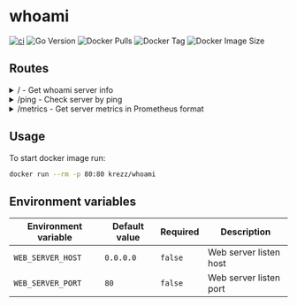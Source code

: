 # whoami

[![ci](https://github.com/andyglass/whoami/actions/workflows/ci.yml/badge.svg)](https://github.com/andyglass/whoami/actions/workflows/ci.yml)
![Go Version](https://img.shields.io/github/go-mod/go-version/andyglass/whoami?label=go)
![Docker Pulls](https://img.shields.io/docker/pulls/andyglass/whoami)
![Docker Tag](https://img.shields.io/docker/v/andyglass/whoami?label=docker%20tag)
![Docker Image Size](https://img.shields.io/docker/image-size/andyglass/whoami/latest)


## Routes

<details>
<summary>/ - Get whoami server info</summary>

Request:
```bash
curl -Ss http://localhost | jq
```

Response:
```json
{
  "hostname": "my-laptop",
  "ip": [
    "172.17.0.1",
  ],
  "host": "localhost",
  "url": "/api/v1/status",
  "headers": {
    "Accept": [
      "*/*"
    ],
    "User-Agent": [
      "curl/7.59.0"
    ]
  },
  "remote_addr": "172.17.0.1:52550",
  "user_agent": "curl/7.59.0",
  "content_type": "application/json"
}
```
</details>


<details>
<summary>/ping - Check server by ping</summary>

Request:
```bash
curl -Ss http://localhost/ping | jq
```
Response:
```json
{
  "ping": "pong"
}
```
</details>


<details>
<summary>/metrics - Get server metrics in Prometheus format</summary>

Request:
```bash
curl -Ss http://localhost/metrics
```
Response:
```
promhttp_metric_handler_requests_total{code="200"} 0
promhttp_metric_handler_requests_total{code="500"} 0
promhttp_metric_handler_requests_total{code="503"} 0
```
</details>


## Usage

To start docker image run:
```bash
docker run --rm -p 80:80 krezz/whoami
```


## Environment variables

| Environment variable | Default value | Required | Description |
| --- | --- | --- | --- |
| `WEB_SERVER_HOST` | `0.0.0.0` | `false` | Web server listen host |
| `WEB_SERVER_PORT` | `80` | `false` | Web server listen port |